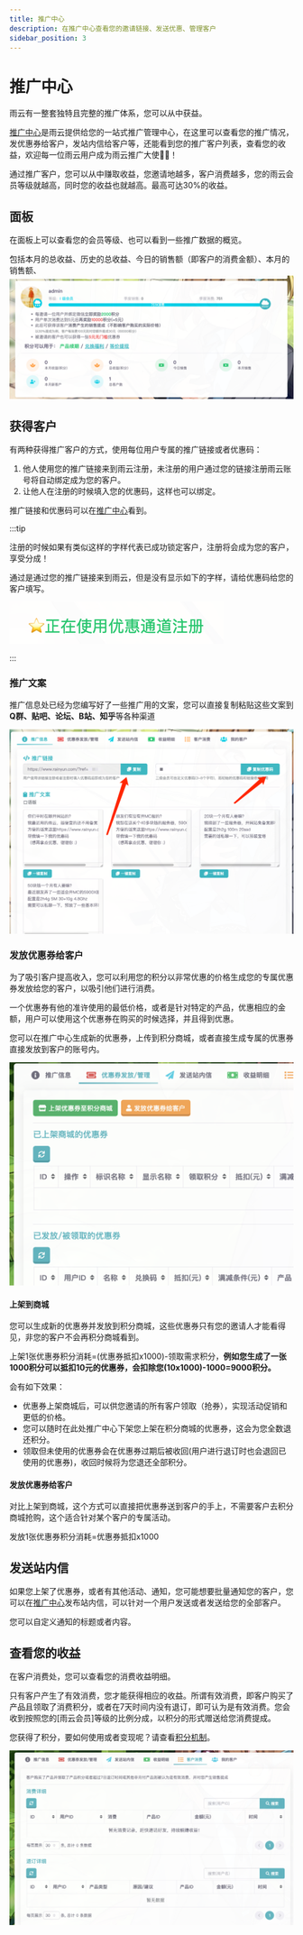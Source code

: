 ```yaml
---
title: 推广中心
description: 在推广中心查看您的邀请链接、发送优惠、管理客户
sidebar_position: 3
---
```



# 推广中心

雨云有一整套独特且完整的推广体系，您可以从中获益。

[推广中心]是雨云提供给您的一站式推广管理中心，在这里可以查看您的推广情况，发优惠券给客户，发站内信给客户等，还能看到您的推广客户列表，查看您的收益，欢迎每一位雨云用户成为雨云推广大使👏🏻！

通过推广客户，您可以从中赚取收益，您邀请地越多，客户消费越多，您的雨云会员等级就越高，同时您的收益也就越高。最高可达30%的收益。



## 面板

在面板上可以查看您的会员等级、也可以看到一些推广数据的概览。

包括本月的总收益、历史的总收益、今日的销售额（即客户的消费金额）、本月的销售额、 ![image-20221130114426656](./assets/image-20221130114426656.png)



## 获得客户

有两种获得推广客户的方式，使用每位用户专属的推广链接或者优惠码：

1. 他人使用您的推广链接来到雨云注册，未注册的用户通过您的链接注册雨云账号将自动绑定成为您的客户。
2. 让他人在注册的时候填入您的优惠码，这样也可以绑定。

推广链接和优惠码可以在[推广中心]看到。

:::tip

注册的时候如果有类似这样的字样代表已成功锁定客户，注册将会成为您的客户，享受分成！

通过是通过您的推广链接来到雨云，但是没有显示如下的字样，请给优惠码给您的客户填写。

![](./assets/image-20221130204407755.png)

:::



### 推广文案

推广信息处已经为您编写好了一些推广用的文案，您可以直接复制粘贴这些文案到**Q群、贴吧、论坛、B站、知乎**等各种渠道

![image-20221130201533741](./assets/image-20221130201533741.png)



### 发放优惠券给客户

为了吸引客户提高收入，您可以利用您的积分以非常优惠的价格生成您的专属优惠券发放给您的客户，以吸引他们进行消费。

一个优惠券有他的准许使用的最低价格，或者是针对特定的产品，优惠相应的金额，用户可以使用这个优惠券在购买的时候选择，并且得到优惠。

您可以在推广中心生成新的优惠券，上传到积分商城，或者直接生成专属的优惠券直接发放到客户的账号内。

![image-20221206131722783@50](./assets/image-20221206131722783.png)

#### 上架到商城

您可以生成新的优惠券并发放到积分商城，这些优惠券只有您的邀请人才能看得见，非您的客户不会再积分商城看到。

上架1张优惠券积分消耗=(优惠券抵扣x1000)-领取需求积分，**例如您生成了一张1000积分可以抵扣10元的优惠券，会扣除您(10x1000)-1000=9000积分。**

会有如下效果：

- 优惠券上架商城后，可以供您邀请的所有客户领取（抢券），实现活动促销和更低的价格。
- 您可以随时在此处推广中心下架您上架在积分商城的优惠券，这会为您全数退还积分。
- 领取但未使用的优惠券会在优惠券过期后被收回(用户进行退订时也会退回已使用的优惠券)，收回时候将为您退还全部积分。



#### 发放优惠券给客户

对比上架到商城，这个方式可以直接把优惠券送到客户的手上，不需要客户去积分商城抢购，这个适合针对某个客户的专属活动。

发放1张优惠券积分消耗=优惠券抵扣x1000



## 发送站内信

如果您上架了优惠券，或者有其他活动、通知，您可能想要批量通知您的客户，您可以在[推广中心]发布站内信，可以针对一个用户发送或者发送给您的全部客户。

您可以自定义通知的标题或者内容。



## 查看您的收益

在客户消费处，您可以查看您的消费收益明细。

只有客户产生了有效消费，您才能获得相应的收益。所谓有效消费，即客户购买了产品且领取了消费积分，或者在7天时间内没有退订，即可认为是有效消费。您会收到按照您的[雨云会员]等级的比例分成，以积分的形式赠送给您消费提成。

您获得了积分，要如何使用或者变现呢？请查看[积分机制](points.md)。

![image-20221206150511908@50](./assets/image-20221206150511908.png)



[推广中心]: https://app.rainyun.com/agent
[会员中心]: https://app.rainyun.com/vip